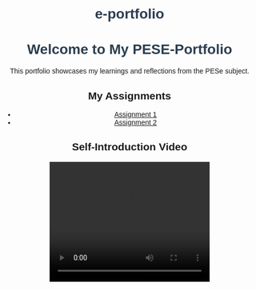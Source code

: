 # e-portfolio
<!DOCTYPE html>
<html lang="en">
<head>
    <meta charset="UTF-8">
    <meta name="viewport" content="width=device-width, initial-scale=1.0">
    <title>Kiran Bhandari - PESe Portfolio</title>
    <style>
        body { font-family: Arial, sans-serif; text-align: center; }
        h1 { color: #2c3e50; }
    </style>
</head>
<body>
    <h1>Welcome to My PESE-Portfolio</h1>
    <p>This portfolio showcases my learnings and reflections from the PESe subject.</p>
</body>
</html>
<h2>My Assignments</h2>
<ul>
   <li><a href="assignment1.pdf">Assignment 1</a></li>
   <li><a href="assignment2.pdf">Assignment 2</a></li>
</ul>

<h2>Self-Introduction Video</h2>
<video width="320" height="240" controls>
   <source src="my_intro.mp4" type="video/mp4">
   Your browser does not support the video tag.
</video>
